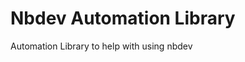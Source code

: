 # Nbdev Automation Library


<!-- WARNING: THIS FILE WAS AUTOGENERATED! DO NOT EDIT! -->

Automation Library to help with using nbdev

